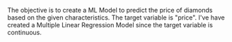The objective is to create a ML Model to predict the price of diamonds based on the given characteristics.
The target variable is "price". I've have created a Multiple Linear Regression Model since the target variable is continuous.
